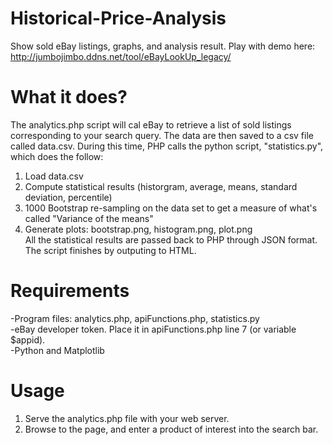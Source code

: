 # Historical-Price-Analysis
Show sold eBay listings, graphs, and analysis result.
Play with demo here:  
http://jumbojimbo.ddns.net/tool/eBayLookUp_legacy/

# What it does?
The analytics.php script will cal eBay to retrieve a list of sold listings corresponding to your search query.
The data are then saved to a csv file called data.csv.
During this time, PHP calls the python script, "statistics.py", which does the follow:
 1. Load data.csv
 2. Compute statistical results (historgram, average, means, standard deviation, percentile)
 3. 1000 Bootstrap re-sampling on the data set to get a measure of what's called "Variance of the means"
 4. Generate plots: bootstrap.png, histogram.png, plot.png  
All the statistical results are passed back to PHP through JSON format.
The script finishes by outputing to HTML.

# Requirements
-Program files: analytics.php, apiFunctions.php, statistics.py  
-eBay developer token. Place it in apiFunctions.php line 7 (or variable $appid).  
-Python and Matplotlib  

# Usage
1. Serve the analytics.php file with your web server.
2. Browse to the page, and enter a product of interest into the search bar.

